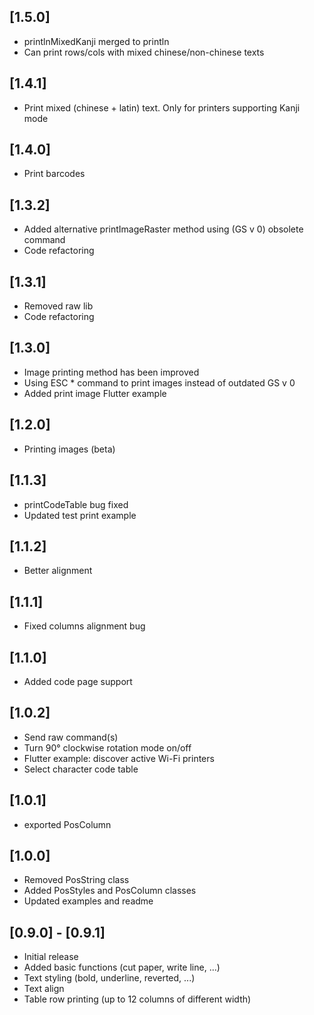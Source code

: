 ## [1.5.0]
* printlnMixedKanji merged to println
* Can print rows/cols with mixed chinese/non-chinese texts


## [1.4.1]
* Print mixed (chinese + latin) text. Only for printers supporting Kanji mode


## [1.4.0]
* Print barcodes


## [1.3.2]
* Added alternative printImageRaster method using (GS v 0) obsolete command
* Code refactoring


## [1.3.1]
* Removed raw lib
* Code refactoring


## [1.3.0]
* Image printing method has been improved
* Using ESC * command to print images instead of outdated GS v 0
* Added print image Flutter example


## [1.2.0]
* Printing images (beta)
  

## [1.1.3]
* printCodeTable bug fixed
* Updated test print example 


## [1.1.2]
* Better alignment


## [1.1.1]
* Fixed columns alignment bug


## [1.1.0]
* Added code page support


## [1.0.2]
* Send raw command(s)
* Turn 90° clockwise rotation mode on/off
* Flutter example: discover active Wi-Fi printers
* Select character code table


## [1.0.1]
* exported PosColumn


## [1.0.0]
* Removed PosString class
* Added PosStyles and PosColumn classes
* Updated examples and readme


## [0.9.0] - [0.9.1]
* Initial release
* Added basic functions (cut paper, write line, ...)
* Text styling (bold, underline, reverted, ...)
* Text align
* Table row printing (up to 12 columns of different width)